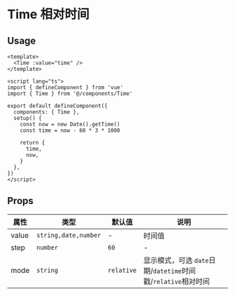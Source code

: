 # Time 相对时间


## Usage

```vue
<template>
  <Time :value="time" />
</template>

<script lang="ts">
import { defineComponent } from 'vue'
import { Time } from '@/components/Time'

export default defineComponent({
  components: { Time },
  setup() {
    const now = new Date().getTime()
    const time = now - 60 * 3 * 1000

    return {
      time,
      now,
    }
  },
})
</script>
```

## Props

| 属性 | 类型 | 默认值 |  说明 |
| --- | --- | --- | --- |
| value | `string,date,number` | - | 时间值 |
| step | `number` | `60` | - | 刷新时间 |
| mode | `string` | `relative` | 显示模式，可选 `date`日期/`datetime`时间戳/`relative`相对时间 |
